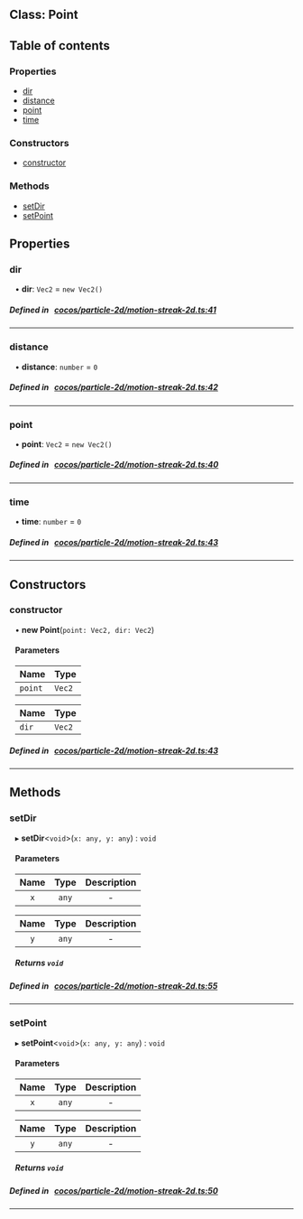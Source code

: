
## Class: Point





<div class="table-of-content">
<h2>Table of contents</h2>


### Properties

- [ dir](#dir)
- [ distance](#distance)
- [ point](#point)
- [ time](#time)

### Constructors

- [ constructor](#constructor)

### Methods

- [ setDir](#setDir)
- [ setPoint](#setPoint)
</div>

## Properties


### dir
<div style="margin-left: 10px;">




•  **dir**:
`Vec2`  = `new Vec2()`
</div>

##### Defined in &nbsp;   [cocos/particle-2d/motion-streak-2d.ts:41](https://github.com/cocos-creator/engine/blob/c7bf6b8a9/cocos/particle-2d/motion-streak-2d.ts#L41)&nbsp;


___


### distance
<div style="margin-left: 10px;">




•  **distance**:
`number`  = `0`
</div>

##### Defined in &nbsp;   [cocos/particle-2d/motion-streak-2d.ts:42](https://github.com/cocos-creator/engine/blob/c7bf6b8a9/cocos/particle-2d/motion-streak-2d.ts#L42)&nbsp;


___


### point
<div style="margin-left: 10px;">




•  **point**:
`Vec2`  = `new Vec2()`
</div>

##### Defined in &nbsp;   [cocos/particle-2d/motion-streak-2d.ts:40](https://github.com/cocos-creator/engine/blob/c7bf6b8a9/cocos/particle-2d/motion-streak-2d.ts#L40)&nbsp;


___


### time
<div style="margin-left: 10px;">




•  **time**:
`number`  = `0`
</div>

##### Defined in &nbsp;   [cocos/particle-2d/motion-streak-2d.ts:43](https://github.com/cocos-creator/engine/blob/c7bf6b8a9/cocos/particle-2d/motion-streak-2d.ts#L43)&nbsp;


___

<!---->
## Constructors


### constructor
<div style="margin-left: 10px;">

• **new Point**(`point: Vec2, dir: Vec2`)

#### Parameters
| Name | Type |
| :------ | :------ |
| `point` | `Vec2` |





| Name | Type |
| :------ | :------ |
| `dir` | `Vec2` |





</div>

##### Defined in &nbsp;   [cocos/particle-2d/motion-streak-2d.ts:43](https://github.com/cocos-creator/engine/blob/c7bf6b8a9/cocos/particle-2d/motion-streak-2d.ts#L43)&nbsp;


---

<!---->
## Methods

### setDir
<div style="margin-left: 10px;">

▸   **setDir**<`void`\>(`x: any, y: any`) : `void`




<!---->
<!--    #### Returns `void` -->
<!---->

#### Parameters

| Name | Type | Description |
| :------: | :------: | :------: |
| `x` | `any` | - |

| Name | Type | Description |
| :------: | :------: | :------: |
| `y` | `any` | - |



##### Returns `void`




</div>

##### Defined in &nbsp;   [cocos/particle-2d/motion-streak-2d.ts:55](https://github.com/cocos-creator/engine/blob/c7bf6b8a9/cocos/particle-2d/motion-streak-2d.ts#L55)&nbsp;
___
### setPoint
<div style="margin-left: 10px;">

▸   **setPoint**<`void`\>(`x: any, y: any`) : `void`




<!---->
<!--    #### Returns `void` -->
<!---->

#### Parameters

| Name | Type | Description |
| :------: | :------: | :------: |
| `x` | `any` | - |

| Name | Type | Description |
| :------: | :------: | :------: |
| `y` | `any` | - |



##### Returns `void`




</div>

##### Defined in &nbsp;   [cocos/particle-2d/motion-streak-2d.ts:50](https://github.com/cocos-creator/engine/blob/c7bf6b8a9/cocos/particle-2d/motion-streak-2d.ts#L50)&nbsp;
___
<!---->



